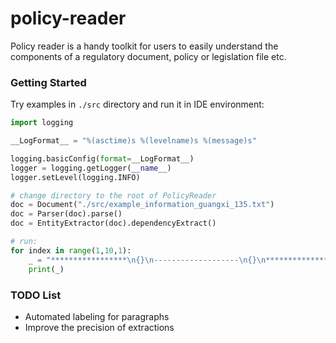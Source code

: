 # policy-reader
Policy reader is a handy toolkit for users to easily understand the components of a regulatory document, policy or legislation file etc. 



### Getting Started

Try examples in `./src` directory and run it in IDE environment:

```python
import logging

__LogFormat__ = "%(asctime)s %(levelname)s %(message)s"

logging.basicConfig(format=__LogFormat__)
logger = logging.getLogger(__name__)
logger.setLevel(logging.INFO)

# change directory to the root of PolicyReader
doc = Document("./src/example_information_guangxi_135.txt")
doc = Parser(doc).parse()
doc = EntityExtractor(doc).dependencyExtract()

# run:
for index in range(1,10,1):
    _ = "*****************\n{}\n-------------------\n{}\n*****************".format("\n".join([each.__str__() for each in doc.entity[index]]),"\n".join([each.__str__() for each in doc.rhetoric[index]]))
    print(_)
```



### TODO List

- Automated labeling for paragraphs
- Improve the precision of extractions